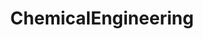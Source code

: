 ---
title: ChemicalEngineering
crosslinks:
- LifeProTips
- videos
- PLC
- mead
- WTF
- confession
- GradSchool
- AskAcademia
- oil
- nicesexygirl
- AutoCAD
- paralegal
- uwaterloo
- academia
- physicaltherapy
- AirForce
- cscareerquestions
- AskReddit
- LegalAdviceUK
---